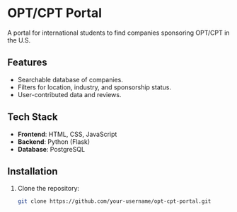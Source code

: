# OPT/CPT Portal

A portal for international students to find companies sponsoring OPT/CPT in the U.S.

## Features
- Searchable database of companies.
- Filters for location, industry, and sponsorship status.
- User-contributed data and reviews.

## Tech Stack
- **Frontend**: HTML, CSS, JavaScript
- **Backend**: Python (Flask)
- **Database**: PostgreSQL

## Installation
1. Clone the repository:
   ```bash
   git clone https://github.com/your-username/opt-cpt-portal.git
